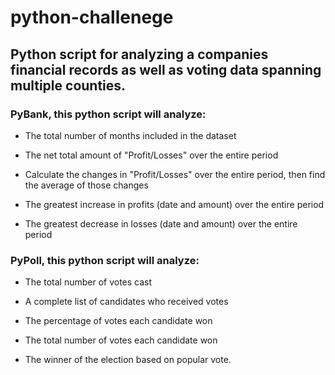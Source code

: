 # python-challenege
## Python script for analyzing a companies financial records as well as voting data spanning multiple counties. 
### PyBank, this python script will analyze:
* The total number of months included in the dataset

* The net total amount of "Profit/Losses" over the entire period

* Calculate the changes in "Profit/Losses" over the entire period, then find the average of those changes

* The greatest increase in profits (date and amount) over the entire period

* The greatest decrease in losses (date and amount) over the entire period

### PyPoll, this python script will analyze:
  * The total number of votes cast

  * A complete list of candidates who received votes

  * The percentage of votes each candidate won

  * The total number of votes each candidate won

  * The winner of the election based on popular vote.

